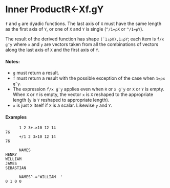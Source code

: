 




<h1 class="heading"><span class="name">Inner Product</span><span class="command">R←Xf.gY</span></h1>

`f` and `g` are dyadic functions. The last axis of `X` must have the same length as the first axis of `Y`, or one of `X` and `Y` is single (`^/1=⍴X` or `^/1=⍴Y`).


The result of the derived function has shape `(¯1↓⍴X),1↓⍴Y`; each item is `f/x g¨y` where `x` and `y` are vectors taken from all the combinations of vectors along the last axis of `X` and the first axis of `Y`.


#### Notes:

- `g` must return a result.
- `f` must return a result with the possible exception of the case when `1=⍴x g¨y`.
- The expression `f/x g¨y` applies even when `R` or `x g¨y` or `X` or `Y` is empty. When `X` or `Y` is empty, the vector `x` is `X` reshaped to the appropriate length (`y` is `Y` reshaped to appropriate length).
- `x` is just `X` itself if `X` is a scalar. Likewise `y` and `Y`.
#### Examples
```apl
      1 2 3+.×10 12 14
76
      +/1 2 3×10 12 14
76
 
      NAMES
HENRY
WILLIAM
JAMES
SEBASTIAN
 
      NAMES^.='WILLIAM  '
0 1 0 0
```


